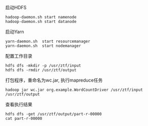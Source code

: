  启动HDFS
```shell script
hadoop-daemon.sh start namenode
hadoop-daemon.sh start datanode
```
启动Yarn
 ```shell script
yarn-daemon.sh  start resourcemanager
yarn-daemon.sh  start nodemanager
 ```
配置工作目录
 ```shell script
hdfs dfs -mkdir -p /usr/ztf/input
hdfs dfs -rmdir /usr/ztf/output
 ```
打包程序，重命名为wc.jar, 执行mapreduce任务
```shell script
hadoop jar wc.jar org.example.WordCountDriver /usr/ztf/input /usr/ztf/output
```

查看执行结果
```shell script
hdfs dfs -get /usr/ztf/output/part-r-00000
cat part-r-00000 
```

